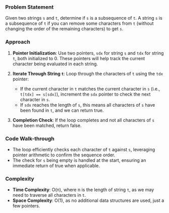 ### Problem Statement
Given two strings `s` and `t`, determine if `s` is a subsequence of `t`. A string `s` is a subsequence of `t` if you can remove some characters from `t` (without changing the order of the remaining characters) to get `s`.

### Approach
1. **Pointer Initialization**: Use two pointers, `sdx` for string `s` and `tdx` for string `t`, both initialized to 0. These pointers will help track the current character being evaluated in each string.

2. **Iterate Through String `t`**: Loop through the characters of `t` using the `tdx` pointer:
   - If the current character in `t` matches the current character in `s` (i.e., `t[tdx] == s[sdx]`), increment the `sdx` pointer to check the next character in `s`.
   - If `sdx` reaches the length of `s`, this means all characters of `s` have been found in `t`, and we can return true.

3. **Completion Check**: If the loop completes and not all characters of `s` have been matched, return false.

### Code Walk-through
- The loop efficiently checks each character of `t` against `s`, leveraging pointer arithmetic to confirm the sequence order.
- The check for `s` being empty is handled at the start, ensuring an immediate return of true when applicable.

### Complexity
- **Time Complexity**: O(n), where n is the length of string `t`, as we may need to traverse all characters in `t`.
- **Space Complexity**: O(1), as no additional data structures are used, just a few pointers.
